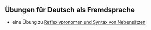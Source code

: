 ## Übungen für Deutsch als Fremdsprache

- eine Übung zu [Reflexivpronomen und Syntax von Nebensätzen](https://github.com/ra-bu/ra-bu.github.io/blob/main/refl.html)

